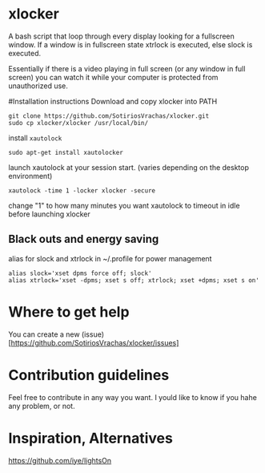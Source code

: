 xlocker
=======

A bash script that loop through every display looking for a fullscreen window. If a window is in fullscreen state xtrlock is executed, else slock is executed.

Essentially if there is a video playing in full screen (or any window in full screen) you can watch it while your computer is protected from unauthorized use.

#Installation instructions
Download and copy xlocker into PATH
```shell
git clone https://github.com/SotiriosVrachas/xlocker.git
sudo cp xlocker/xlocker /usr/local/bin/
```
install `xautolock` 
```shell
sudo apt-get install xautolocker
```
launch xautolock at your session start. (varies depending on the desktop environment)
```shell
xautolock -time 1 -locker xlocker -secure
```
change "1" to how many minutes you want xautolock to timeout in idle before launching xlocker 

## Black outs and energy saving
alias for slock and xtrlock in ~/.profile for power management
```shell
alias slock='xset dpms force off; slock'
alias xtrlock='xset -dpms; xset s off; xtrlock; xset +dpms; xset s on'
```
# Where to get help
You can create a new (issue)[https://github.com/SotiriosVrachas/xlocker/issues]

# Contribution guidelines
Feel free to contribute in any way you want. I yould like to know if you hahe any problem, or not.

# Inspiration, Alternatives
https://github.com/iye/lightsOn
